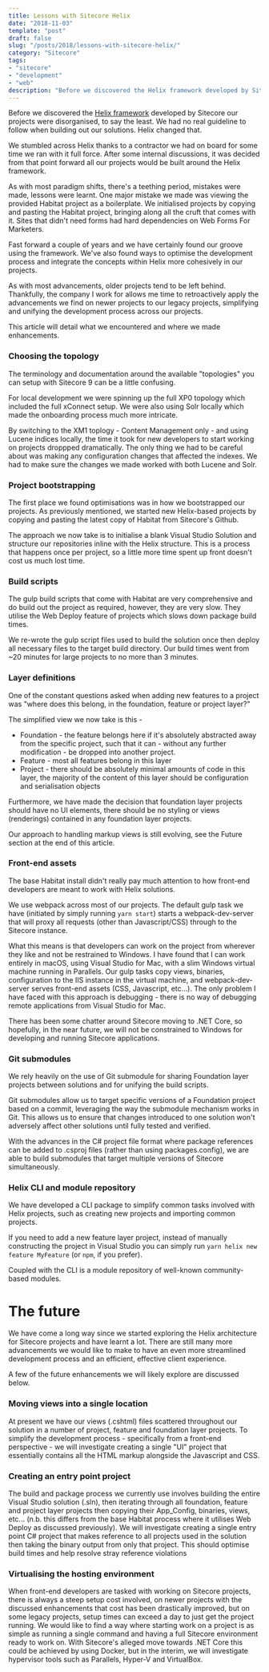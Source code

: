 ```yaml
---
title: Lessons with Sitecore Helix
date: "2018-11-03"
template: "post"
draft: false
slug: "/posts/2018/lessons-with-sitecore-helix/"
category: "Sitecore"
tags:
- "sitecore"
- "development"
- "web"
description: "Before we discovered the Helix framework developed by Sitecore our projects were disorganised, to say the least.  We had no real guideline to follow when building out our solutions.  Helix changed that."
---
```

Before we discovered the [Helix framework](https://helix.sitecore.net/) developed by Sitecore our projects were disorganised, to say the least.  We had no real guideline to follow when building out our solutions.  Helix changed that.

We stumbled across Helix thanks to a contractor we had on board for some time we ran with it full force.  After some internal discussions, it was decided from that point forward all our projects would be built around the Helix framework.

As with most paradigm shifts, there's a teething period, mistakes were made, lessons were learnt.  One major mistake we made was viewing the provided Habitat project as a boilerplate.  We initialised projects by copying and pasting the Habitat project, bringing along all the cruft that comes with it.  Sites that didn't need forms had hard dependencies on Web Forms For Marketers.

Fast forward a couple of years and we have certainly found our groove using the framework.  We've also found ways to optimise the development process and integrate the concepts within Helix more cohesively in our projects.

As with most advancements, older projects tend to be left behind.  Thankfully, the company I work for allows me time to retroactively apply the advancements we find on newer projects to our legacy projects, simplifying and unifying the development process across our projects.

This article will detail what we encountered and where we made enhancements.

### Choosing the topology

The terminology and documentation around the available "topologies" you can setup with Sitecore 9 can be a little confusing.

For local development we were spinning up the full XP0 topology which included the full xConnect setup.  We were also using Solr locally which made the onboarding process much more intricate.

By switching to the XM1 toplogy - Content Management only - and using Lucene indices locally, the time it took for new developers to start working on projects droppped dramatically.  The only thing we had to be careful about was making any configuration changes that affected the indexes.  We had to make sure the changes we made worked with both Lucene and Solr.

### Project bootstrapping

The first place we found optimisations was in how we bootstrapped our projects.  As previously mentioned, we started new Helix-based projects by copying and pasting the latest copy of Habitat from Sitecore's Github.

The approach we now take is to initialise a blank Visual Studio Solution and structure our repositories inline with the Helix structure.  This is a process that happens once per project, so a little more time spent up front doesn't cost us much lost time.

### Build scripts

The gulp build scripts that come with Habitat are very comprehensive and do build out the project as required, however, they are very slow.  They utilise the Web Deploy feature of projects which slows down package build times.

We re-wrote the gulp script files used to build the solution once then deploy all necessary files to the target build directory.  Our build times went from ~20 minutes for large projects to no more than 3 minutes.

### Layer definitions

One of the constant questions asked when adding new features to a project was "where does this belong, in the foundation, feature or project layer?"

The simplified view we now take is this -

* Foundation - the feature belongs here if it's absolutely abstracted away from the specific project, such that it can - without any further modification - be dropped into another project.
* Feature - most all features belong in this layer
* Project - there should be absolutely minimal amounts of code in this layer, the majority of the content of this layer should be configuration and serialisation objects

Furthermore, we have made the decision that foundation layer projects should have no UI elements, there should be no styling or views (renderings) contained in any foundation layer projects.

Our approach to handling markup views is still evolving, see the Future section at the end of this article.

### Front-end assets

The base Habitat install didn't really pay much attention to how front-end developers are meant to work with Helix solutions.

We use webpack across most of our projects.  The default gulp task we have (initiated by simply running `yarn start`) starts a webpack-dev-server that will proxy all requests (other than Javascript/CSS) through to the Sitecore instance.

What this means is that developers can work on the project from wherever they like and not be restrained to Windows.  I have found that I can work entirely in macOS, using Visual Studio for Mac, with a slim Windows virtual machine running in Parallels.  Our gulp tasks copy views, binaries, configuration to the IIS instance in the virtual machine, and webpack-dev-server serves front-end assets (CSS, Javascript, etc...).  The only problem I have faced with this approach is debugging - there is no way of debugging remote applications from Visual Studio for Mac.

There has been some chatter around Sitecore moving to .NET Core, so hopefully, in the near future, we will not be constrained to Windows for developing and running Sitecore applications.

### Git submodules

We rely heavily on the use of Git submodule for sharing Foundation layer projects between solutions and for unifying the build scripts.

Git submodules allow us to target specific versions of a Foundation project based on a commit, leveraging the way the submodule mechanism works in Git.  This allows us to ensure that changes introduced to one solution won't adversely affect other solutions until fully tested and verified.

With the advances in the C# project file format where package references can be added to .csproj files (rather than using packages.config), we are able to build submodules that target multiple versions of Sitecore simultaneously.

### Helix CLI and module repository

We have developed a CLI package to simplify common tasks involved with Helix projects, such as creating new projects and importing common projects.

If you need to add a new feature layer project, instead of manually constructing the project in Visual Studio you can simply run `yarn helix new feature MyFeature` (or `npm`, if you prefer).

Coupled with the CLI is a module repository of well-known community-based modules.

# The future

We have come a long way since we started exploring the Helix architecture for Sitecore projects and have learnt a lot.  There are still many more advancements we would like to make to have an even more streamlined development process and an efficient, effective client experience.

A few of the future enhancements we will likely explore are discussed below.

### Moving views into a single location

At present we have our views (.cshtml) files scattered throughout our solution in a number of project, feature and foundation layer projects.  To simplify the development process - specifically from a front-end perspective - we will investigate creating a single "UI" project that essentially contains all the HTML markup alongside the Javascript and CSS.

### Creating an entry point project

The build and package process we currently use involves building the entire Visual Studio solution (.sln), then iterating through all foundation, feature and project layer projects then copying their App_Config, binaries, views, etc... (n.b. this differs from the base Habitat process where it utilises Web Deploy as discussed previously).  We will investigate creating a single entry point C# project that makes reference to all projects used in the solution then taking the binary output from only that project.  This should optimise build times and help resolve stray reference violations

### Virtualising the hosting environment

When front-end developers are tasked with working on Sitecore projects, there is always a steep setup cost involved, on newer projects with the discussed enhancements that cost has been drastically improved, but on some legacy projects, setup times can exceed a day to just get the project running.  We would like to find a way where starting work on a project is as simple as running a single command and having a full Sitecore environment ready to work on.  With Sitecore's alleged move towards .NET Core this could be achieved by using Docker, but in the interim, we will investigate hypervisor tools such as Parallels, Hyper-V and VirtualBox.